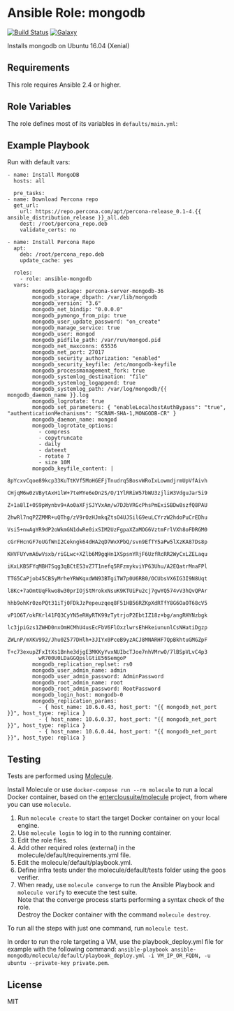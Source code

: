 Ansible Role: mongodb 
======================================

[![Build Status](https://travis-ci.org/entercloudsuite/ansible-mongodb.svg?branch=master)](https://travis-ci.org/entercloudsuite/ansible-mongodb)
[![Galaxy](https://img.shields.io/badge/galaxy-entercloudsuite.mongodb-blue.svg?style=flat-square)](https://galaxy.ansible.com/entercloudsuite/mongodb)  

Installs mongodb on Ubuntu 16.04 (Xenial)

## Requirements

This role requires Ansible 2.4 or higher.

## Role Variables

The role defines most of its variables in `defaults/main.yml`:

## Example Playbook

Run with default vars:

    - name: Install MongoDB
      hosts: all

      pre_tasks:
    - name: Download Percona repo
      get_url:
        url: https://repo.percona.com/apt/percona-release_0.1-4.{{ ansible_distribution_release }}_all.deb
        dest: /root/percona_repo.deb
        validate_certs: no

    - name: Install Percona Repo  
      apt: 
        deb: /root/percona_repo.deb
        update_cache: yes

      roles:
        - role: ansible-mongodb
	  vars:
            mongodb_package: percona-server-mongodb-36
            mongodb_storage_dbpath: /var/lib/mongodb
            mongodb_version: "3.6"
            mongodb_net_bindip: "0.0.0.0"
            mongodb_pymongo_from_pip: true
            mongodb_user_update_password: "on_create"
            mongodb_manage_service: true
            mongodb_user: mongod
            mongodb_pidfile_path: /var/run/mongod.pid
            mongodb_net_maxconns: 65536
            mongodb_net_port: 27017
            mongodb_security_authorization: "enabled"
            mongodb_security_keyfile: /etc/mongodb-keyfile
            mongodb_processmanagement_fork: true
            mongodb_systemlog_destination: "file"
            mongodb_systemlog_logappend: true                                        
            mongodb_systemlog_path: /var/log/mongodb/{{ mongodb_daemon_name }}.log   
            mongodb_logrotate: true
            mongodb_set_parameters: { "enableLocalhostAuthBypass": "true", "authenticationMechanisms": "SCRAM-SHA-1,MONGODB-CR" }
            mongodb_daemon_name: mongod
            mongodb_logrotate_options:
              - compress
              - copytruncate
              - daily
              - dateext
              - rotate 7
              - size 10M
            mongodb_keyfile_content: |
              8pYcxvCqoe89kcp33KuTtKVf5MoHGEFjTnudrq5BosvWRoIxLowmdjrmUpVfAivh
              CHjqM6w0zVBytAxH1lW+7teMYe6eDn2S/O/1YlRRiW57bWU3zjliW3VdguJar5i9
              Z+1a8lI+0S9pWynbv9+Ao0aXFjSJYVxAm/w7DJbVRGcPhsPmExiSBDw8szfQ8PAU
              2hwRl7nqPZZMMR+uQThg/zV9rOzHJmkqZtsO4UJSilG9euLCYrzW2hdoPuCrEDhu
              Vsi5+nwAgYR9dP2oWkmGN1dwRe0ixSIM2UzFgpaXZaMOG6VztmFrlVXh8oFDRGM0
              cGrFHcnGF7oUGfWnI2Cekngk64dHA2qD7WxXPbQ/svn9EfTY5aPw5lXzKA87Ds8p
              KHVFUYvmA6wVsxb/riGLwc+XZlb6M9gqHn1XSpsnYRjF6UzfRcRR2WyCxLZELaqu
              iKxLKB5FYqMBH7Sqg3qBCtE53vZ7T1nefq5RFzmykviYP63Uhu/A2EQatrMnaFPl
              TTG5CaPjob45CBSyMrheYRWKqxdWN93BTgiTW7p0U6RB0/OCUbsVX6IG3I9N8Uqt
              l8Kc+7aOmtUqFkwo8w30prIOjStMrokxNsuK9KTUiPu2cj7gwYQ574vV3hQvQPAr
              hhb9ohKr0zoPQt31iTj0FDkJzPepeuzqeq8F51HB56RZKpXdRTfY8G6OaOT68cV5
              vP1O6T/okFKrl41FQ3CyYN5eRHyRTK99zTytrjoP2EbtIZ18z+bg/angRHYNzbgk
              lc3jpiGzs1ZWHD0nxOmHCMhU4usEcFbV6FlOxzlwrsEhHkeiununlCsNHatiDgzp
              ZWLnP/mXKV992/Jhu0Z577DHlh+3JIYx0PceB9yzACJ8MNARHF7QpBkhtuGMGZpF
              T+c73exupZFxItXs1Bnhe3djgE3MKKyYvxNUIbcTJoe7nhVMrwO/7lBSpVLvC4p3
              wR700U0LDaGGQpslGtiE56SemgoP 
            mongodb_replication_replset: rs0
            mongodb_user_admin_name: admin
            mongodb_user_admin_password: AdminPassword
            mongodb_root_admin_name: root
            mongodb_root_admin_password: RootPassword
            mongodb_login_host: mongodb-0
            mongodb_replication_params:
              - { host_name: 10.6.0.43, host_port: "{{ mongodb_net_port }}", host_type: replica }
              - { host_name: 10.6.0.37, host_port: "{{ mongodb_net_port }}", host_type: replica }
              - { host_name: 10.6.0.44, host_port: "{{ mongodb_net_port }}", host_type: replica }

## Testing

Tests are performed using [Molecule](http://molecule.readthedocs.org/en/latest/).

Install Molecule or use `docker-compose run --rm molecule` to run a local Docker container, based on the [enterclousuite/molecule](https://hub.docker.com/r/fminzoni/molecule/) project, from where you can use `molecule`.

1. Run `molecule create` to start the target Docker container on your local engine.  
2. Use `molecule login` to log in to the running container.  
3. Edit the role files.  
4. Add other required roles (external) in the molecule/default/requirements.yml file.  
5. Edit the molecule/default/playbook.yml.  
6. Define infra tests under the molecule/default/tests folder using the goos verifier.  
7. When ready, use `molecule converge` to run the Ansible Playbook and `molecule verify` to execute the test suite.  
Note that the converge process starts performing a syntax check of the role.  
Destroy the Docker container with the command `molecule destroy`.   

To run all the steps with just one command, run `molecule test`. 

In order to run the role targeting a VM, use the playbook_deploy.yml file for example with the following command: `ansible-playbook ansible-mongodb/molecule/default/playbook_deploy.yml -i VM_IP_OR_FQDN, -u ubuntu --private-key private.pem`.  

## License

MIT
